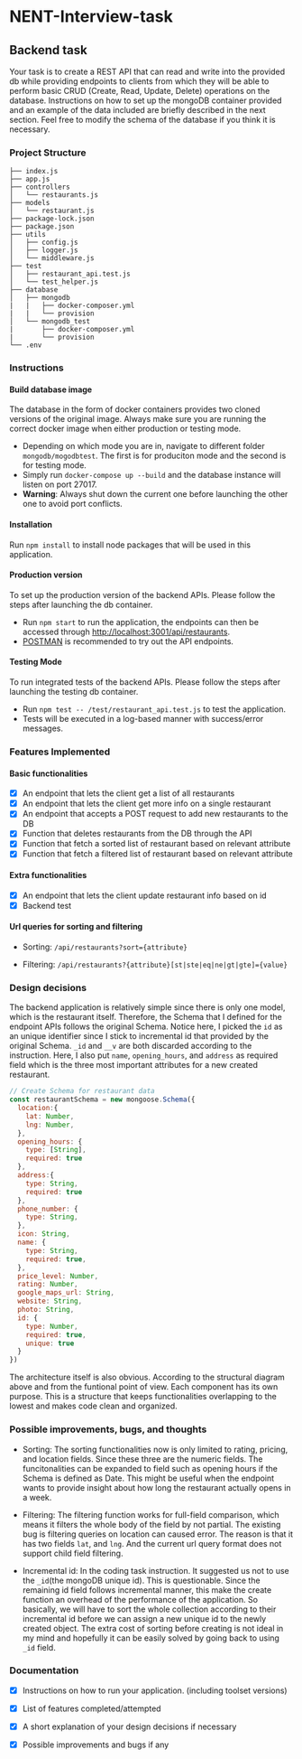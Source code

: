 # NENT-Interview-task

## Backend task 

Your task is to create a REST API that can read and write into the provided db while providing endpoints to clients from which they will be able to perform basic CRUD (Create, Read, Update, Delete) operations on the database. Instructions on how to set up the mongoDB container provided and an example of the data included are briefly described in the next section. Feel free to modify the schema of the database if you think it is necessary.


### Project Structure

```
├── index.js
├── app.js
├── controllers
│   └── restaurants.js
├── models
│   └── restaurant.js
├── package-lock.json
├── package.json
├── utils
│   ├── config.js
│   ├── logger.js
│   └── middleware.js
├── test
│   ├── restaurant_api.test.js 
│   └── test_helper.js
├── database
│   ├── mongodb
|   |   ├── docker-composer.yml
|   |   └── provision
│   └── mongodb_test
|       ├── docker-composer.yml
|       └── provision
└── .env
```


### Instructions

#### Build database image

The database in the form of docker containers provides two cloned versions of the original image. Always make sure you are running the correct docker image when either production or testing mode.

- Depending on which mode you are in, navigate to different folder `mongodb/mogodbtest`. The first is for produciton mode and the second is for testing mode.
- Simply run `docker-compose up --build` and the database instance will listen on port 27017.
- **Warning**: Always shut down the current one before launching the other one to avoid port conflicts.

#### Installation

Run `npm install` to install node packages that will be used in this application.

#### Production version

To set up the production version of the backend APIs. Please follow the steps after launching the db container.

- Run `npm start` to run the application, the endpoints can then be accessed through [http://localhost:3001/api/restaurants](http://localhost:3001/api/restaurants).
- [POSTMAN](https://www.postman.com/downloads/) is recommended to try out the API endpoints.

#### Testing Mode

To run integrated tests of the backend APIs. Please follow the steps after launching the testing db container.

- Run `npm test -- /test/restaurant_api.test.js` to test the application.
- Tests will be executed in a log-based manner with success/error messages.

### Features Implemented

#### Basic functionalities

- [x] An endpoint that lets the client get a list of all restaurants
- [x] An endpoint that lets the client get more info on a single restaurant
- [x] An endpoint that accepts a POST request to add new restaurants to the DB
- [x] Function that deletes restaurants from the DB through the API
- [x] Function that fetch a sorted list of restaurant based on relevant attribute
- [x] Function that fetch a filtered list of restaurant based on relevant attribute

#### Extra functionalities

- [x] An endpoint that lets the client update restaurant info based on id
- [x] Backend test

#### Url queries for sorting and filtering

- Sorting: `/api/restaurants?sort={attribute}`

- Filtering: `/api/restaurants?{attribute}[st|ste|eq|ne|gt|gte]={value}`


### Design decisions

The backend application is relatively simple since there is only one model, which is the restaurant itself. Therefore, the Schema that I defined for the endpoint APIs follows the original Schema. Notice here, I picked the `id` as an unique identifier since I stick to incremental id that provided by the original Schema. `_id` and `__v` are both discarded according to the instruction. 
Here, I also put `name`, `opening_hours`, and `address` as required field which is the three most important attributes for a new created restaurant.

```javascript
// Create Schema for restaurant data
const restaurantSchema = new mongoose.Schema({
  location:{
    lat: Number,
    lng: Number,
  },
  opening_hours: {
    type: [String],
    required: true
  },
  address:{
    type: String,
    required: true
  },
  phone_number: {
    type: String,
  },
  icon: String,
  name: {
    type: String,
    required: true,
  },
  price_level: Number,
  rating: Number,
  google_maps_url: String,
  website: String,
  photo: String,
  id: {
    type: Number,
    required: true,
    unique: true
  }
})
```

The architecture itself is also obvious. According to the structural diagram above and from the funtional point of view. Each component has its own purpose. This is a structure that keeps functionalities overlapping to the lowest and makes code clean and organized.


### Possible improvements, bugs, and thoughts 

- Sorting: The sorting functionalities now is only limited to rating, pricing, and location fields. Since these three are the numeric fields. The funcitonalities can be expanded to field such as opening hours if the Schema is defined as Date. This might be useful when the endpoint wants to provide insight about how long the restaurant actually opens in a week.

- Filtering: The filtering function works for full-field comparison, which means it filters the whole body of the field by not partial. The existing bug is filtering queries on location can caused error. The reason is that it has two fields `lat`, and `lng`. And the current url query format does not support child field filtering.

- Incremental id: In the coding task instruction. It suggested us not to use the `_id`(the mongoDB unique id). This is questionable. Since the remaining id field follows incremental manner, this make the create function an overhead of the performance of the application. So basically, we will have to sort the whole collection according to their incremental id before we can assign a new unique id to the newly created object. The extra cost of sorting before creating is not ideal in my mind and hopefully it can be easily solved by going back to using `_id` field.

### Documentation

- [x] Instructions on how to run your application. (including toolset versions)
- [x] List of features completed/attempted
- [x] A short explanation of your design decisions if necessary
- [x] Possible improvements and bugs if any

